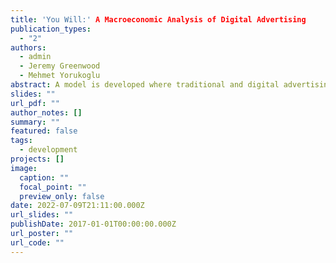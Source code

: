 ```yaml
---
title: 'You Will:' A Macroeconomic Analysis of Digital Advertising
publication_types:
  - "2"
authors:
  - admin
  - Jeremy Greenwood
  - Mehmet Yorukoglu
abstract: A model is developed where traditional and digital advertising finance the provision of free media goods and affect price competition. The economy is not efficient. Media goods are under provided. Additionally, there is too much advertising when ads cannot be perfectly directed toward potential buyers. The tax-cum-subsidy policy that overcomes these inefficiencies is characterized. The model is calibrated to the U.S. economy. The movement toward digital advertising increases consumer welfare significantly and is disproportionately financed by better-off consumers. The welfare gain from the optimal tax-cum-subsidy policy is much smaller than the one realized by the introduction of digital advertising.
slides: ""
url_pdf: ""
author_notes: []
summary: ""
featured: false
tags: 
  - development
projects: []
image:
  caption: ""
  focal_point: ""
  preview_only: false
date: 2022-07-09T21:11:00.000Z
url_slides: ""
publishDate: 2017-01-01T00:00:00.000Z
url_poster: ""
url_code: ""
---
```


